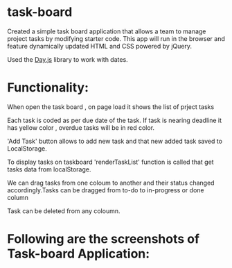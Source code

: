# task-board
Created a simple task board application that allows a team to manage project tasks by modifying starter code. This app will run in the browser and feature dynamically updated HTML and CSS powered by jQuery.

Used the [Day.js](https://day.js.org/en/) library to work with dates.

# Functionality:

When open the task board , on page load it shows the list of prject tasks

Each task is coded as per due date of the task. If task is nearing deadline it has yellow color , overdue tasks will be in red color.

'Add Task' button allows to add new task and that new added task saved to LocalStorage.

To display tasks on taskboard 'renderTaskList' function is called that get tasks data from localStorage.

We can drag tasks from one coloum to another and their status changed accordingly.Tasks can be dragged from to-do to in-progress or done column

Task can be deleted from any coloumn.

# Following are the screenshots of Task-board Application:



